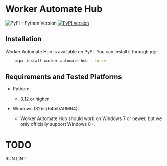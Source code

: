 # Worker Automate Hub

![PyPI - Python Version](https://img.shields.io/pypi/pyversions/worker-automate-hub)
[![PyPI version](https://badge.fury.io/py/worker-automate-hub.svg)](https://badge.fury.io/py/worker-automate-hub)

## Installation

Worker Automate Hub is available on PyPI. You can install it through `pip`:

```bash
    pipx install worker-automate-hub --force
```

## Requirements and Tested Platforms

- Python:
  - 3.12 or higher
- Windows (32bit/64bit/ARM64):

  - Worker Automate Hub should work on Windows 7 or newer, but we only officially support Windows 8+.

# TODO

RUN
LINT

